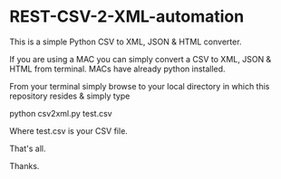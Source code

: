 # REST-CSV-2-XML-automation
This is a simple Python CSV to XML, JSON & HTML converter.

If you are using a MAC you can simply convert a CSV to XML, JSON & HTML from terminal. MACs have already python installed.

From your terminal simply browse to your local directory in which this repository resides & simply type 

python csv2xml.py test.csv

Where test.csv is your CSV file.

That's all.

Thanks.
